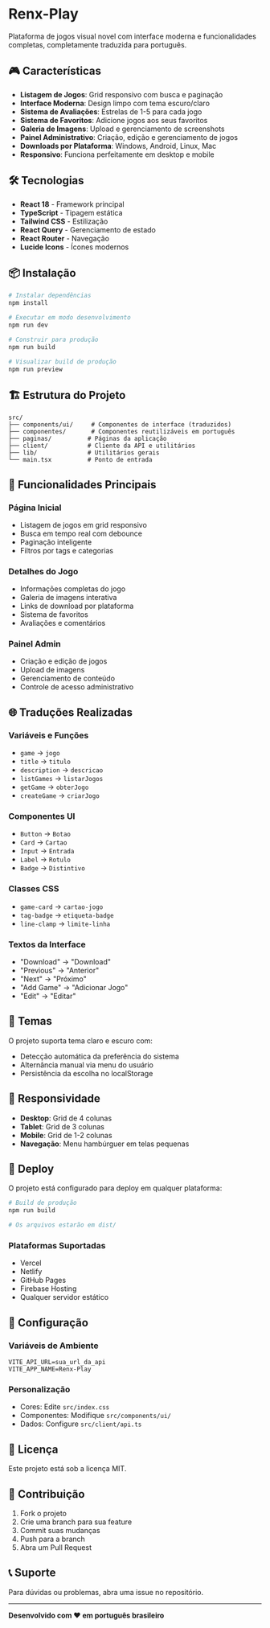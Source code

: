 # Renx-Play

Plataforma de jogos visual novel com interface moderna e funcionalidades completas, completamente traduzida para português.

## 🎮 Características

- **Listagem de Jogos**: Grid responsivo com busca e paginação
- **Interface Moderna**: Design limpo com tema escuro/claro
- **Sistema de Avaliações**: Estrelas de 1-5 para cada jogo
- **Sistema de Favoritos**: Adicione jogos aos seus favoritos
- **Galeria de Imagens**: Upload e gerenciamento de screenshots
- **Painel Administrativo**: Criação, edição e gerenciamento de jogos
- **Downloads por Plataforma**: Windows, Android, Linux, Mac
- **Responsivo**: Funciona perfeitamente em desktop e mobile

## 🛠️ Tecnologias

- **React 18** - Framework principal
- **TypeScript** - Tipagem estática
- **Tailwind CSS** - Estilização
- **React Query** - Gerenciamento de estado
- **React Router** - Navegação
- **Lucide Icons** - Ícones modernos

## 📦 Instalação

```bash
# Instalar dependências
npm install

# Executar em modo desenvolvimento
npm run dev

# Construir para produção
npm run build

# Visualizar build de produção
npm run preview
```

## 🏗️ Estrutura do Projeto

```
src/
├── components/ui/     # Componentes de interface (traduzidos)
├── componentes/       # Componentes reutilizáveis em português
├── paginas/          # Páginas da aplicação
├── client/           # Cliente da API e utilitários
├── lib/              # Utilitários gerais
└── main.tsx          # Ponto de entrada
```

## 🎯 Funcionalidades Principais

### Página Inicial
- Listagem de jogos em grid responsivo
- Busca em tempo real com debounce
- Paginação inteligente
- Filtros por tags e categorias

### Detalhes do Jogo
- Informações completas do jogo
- Galeria de imagens interativa
- Links de download por plataforma
- Sistema de favoritos
- Avaliações e comentários

### Painel Admin
- Criação e edição de jogos
- Upload de imagens
- Gerenciamento de conteúdo
- Controle de acesso administrativo

## 🌐 Traduções Realizadas

### Variáveis e Funções
- `game` → `jogo`
- `title` → `titulo`
- `description` → `descricao`
- `listGames` → `listarJogos`
- `getGame` → `obterJogo`
- `createGame` → `criarJogo`

### Componentes UI
- `Button` → `Botao`
- `Card` → `Cartao`
- `Input` → `Entrada`
- `Label` → `Rotulo`
- `Badge` → `Distintivo`

### Classes CSS
- `game-card` → `cartao-jogo`
- `tag-badge` → `etiqueta-badge`
- `line-clamp` → `limite-linha`

### Textos da Interface
- "Download" → "Download"
- "Previous" → "Anterior"
- "Next" → "Próximo"
- "Add Game" → "Adicionar Jogo"
- "Edit" → "Editar"

## 🎨 Temas

O projeto suporta tema claro e escuro com:
- Detecção automática da preferência do sistema
- Alternância manual via menu do usuário
- Persistência da escolha no localStorage

## 📱 Responsividade

- **Desktop**: Grid de 4 colunas
- **Tablet**: Grid de 3 colunas
- **Mobile**: Grid de 1-2 colunas
- **Navegação**: Menu hambúrguer em telas pequenas

## 🚀 Deploy

O projeto está configurado para deploy em qualquer plataforma:

```bash
# Build de produção
npm run build

# Os arquivos estarão em dist/
```

### Plataformas Suportadas
- Vercel
- Netlify
- GitHub Pages
- Firebase Hosting
- Qualquer servidor estático

## 🔧 Configuração

### Variáveis de Ambiente
```env
VITE_API_URL=sua_url_da_api
VITE_APP_NAME=Renx-Play
```

### Personalização
- Cores: Edite `src/index.css`
- Componentes: Modifique `src/components/ui/`
- Dados: Configure `src/client/api.ts`

## 📄 Licença

Este projeto está sob a licença MIT.

## 🤝 Contribuição

1. Fork o projeto
2. Crie uma branch para sua feature
3. Commit suas mudanças
4. Push para a branch
5. Abra um Pull Request

## 📞 Suporte

Para dúvidas ou problemas, abra uma issue no repositório.

---

**Desenvolvido com ❤️ em português brasileiro**